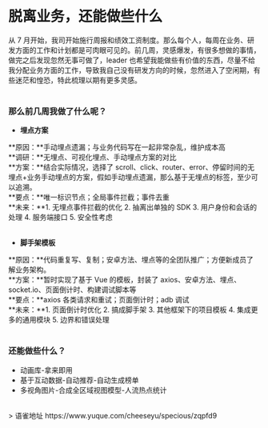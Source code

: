 # 脱离业务，还能做些什么
从 7 月开始，我司开始施行周报和绩效工资制度。那么每个人，每周在业务、研发方面的工作和计划都是可肉眼可见的。前几周，灵感爆发，有很多想做的事情，做完之后发现忽然无事可做了，leader 也希望我能做些有价值的东西，尽量不给我分配业务方面的工作，导致我自己没有研发方向的时候，忽然进入了空闲期，有些迷茫和惶恐，特此梳理以期有更多灵感。  
​

### 那么前几周我做了什么呢？

- **埋点方案**

**原因：**手动埋点遗漏；与业务代码写在一起非常杂乱，维护成本高  
**调研：**无埋点、可视化埋点、手动埋点方案的对比  
**方案：**结合实际情况，选择了 scroll、click、router、error、停留时间的无埋点+业务手动埋点的方案，假如手动埋点遗漏，那么基于无埋点的标签，至少可以追溯。  
**要点：**唯一标识节点；全局事件拦截；事件去重  
**未来：**1. 无埋点事件拦截的优化 2. 抽离出单独的 SDK 3. 用户身份和会话的处理 4. 服务端接口 5. 安全性考虑  
​

- **脚手架模板**

**原因：**代码重复写、复制；安卓方法、埋点等的全团队推广；方便新成员了解业务架构。  
**方案：**暂时实现了基于 Vue 的模板，封装了 axios、安卓方法、埋点、socket.io、页面倒计时、构建调试脚本等  
**要点：**axios 各类请求和重试；页面倒计时；adb 调试  
**未来：**1. 页面倒计时优化 2. 搞成脚手架 3. 其他框架下的项目模板 4. 集成更多的通用模块 5. 边界和错误处理  
​

### 还能做些什么？

- 动画库-拿来即用
- 基于互动数据-自动推荐-自动生成榜单
- 多视角图片-合成全区域视图模型-人流热点统计
  
<br />
> 语雀地址 https://www.yuque.com/cheeseyu/specious/zqpfd9